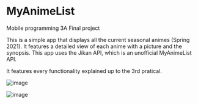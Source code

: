 # MyAnimeList
 Mobile programming 3A Final project
 
 This is a simple app that displays all the current seasonal animes (Spring 2021). It features a detailed view of each anime with a picture and the synopsis.
 This app uses the Jikan API, which is an unofficial MyAnimeList API.
 
 It features every functionality explained up to the 3rd pratical.

![image](https://user-images.githubusercontent.com/45399426/119276468-b7937d00-bc1a-11eb-8ab9-2d94b3620997.png)

![image](https://user-images.githubusercontent.com/45399426/119276539-080ada80-bc1b-11eb-9a19-cc96b40e33bf.png)





